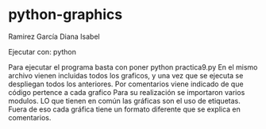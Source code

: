 # python-graphics
Ramirez García Diana Isabel

Ejecutar con:
python

Para ejecutar el programa basta con poner python practica9.py 
En el mismo archivo vienen incluidas todos los graficos, y una vez que se 
ejecuta se despliegan todos los anteriores.
Por comentarios viene indicado de que código pertence a cada grafico
Para su realización se importaron varios modulos.
LO que tienen en común las gráficas son el uso de etiquetas. 
Fuera de eso cada gráfica tiene un formato diferente que se explica en 
comentarios.
